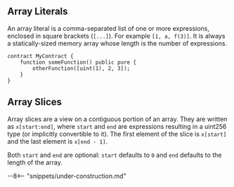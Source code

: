 <!-- markdownlint-configure-file { "first-line-heading": { "level": 2 } } -->

## Array Literals

An array literal is a comma-separated list of one or more expressions,
enclosed in square brackets (`[...]`). For example `[1, a, f(3)]`.
It is always a statically-sized memory array whose length is the number
of expressions.

```solidity
contract MyContract {
    function someFunction() public pure {
        otherFunction([uint(1), 2, 3]);
    }
}
```

## Array Slices

Array slices are a view on a contiguous portion of an array. They are
written as `x[start:end]`, where `start` and `end` are expressions
resulting in a uint256 type (or implicitly convertible to it). The first
element of the slice is `x[start]` and the last element is `x[end - 1]`.

Both `start` and `end` are optional: `start` defaults to `0` and `end`
defaults to the length of the array.

--8<-- "snippets/under-construction.md"
